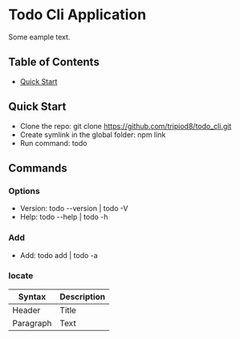 # Todo Cli Application

Some eample text.


## Table of Contents

- [Quick Start](#quick-start)


## Quick Start

- Clone the repo: git clone https://github.com/tripiod8/todo_cli.git
- Create symlink in the global folder: npm link
- Run command: todo

## Commands

### Options

- Version: todo --version | todo -V
- Help: todo --help | todo -h

### Add 

- Add: todo add | todo -a

### locate
| Syntax | Description |
| ----------- | ----------- |
| Header | Title |
| Paragraph | Text |



